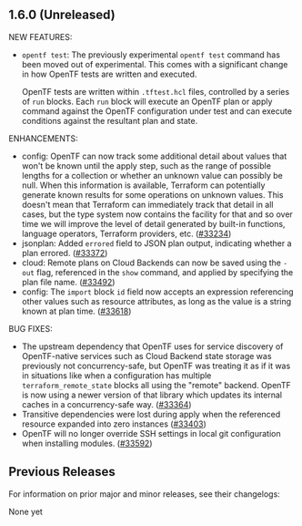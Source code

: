 ## 1.6.0 (Unreleased)

NEW FEATURES:
* `opentf test`: The previously experimental `opentf test` command has been moved out of experimental. This comes with a significant change in how OpenTF tests are written and executed.

    OpenTF tests are written within `.tftest.hcl` files, controlled by a series of `run` blocks. Each `run` block will execute an OpenTF plan or apply command against the OpenTF configuration under test and can execute conditions against the resultant plan and state.

ENHANCEMENTS:
* config: OpenTF can now track some additional detail about values that won't be known until the apply step, such as the range of possible lengths for a collection or whether an unknown value can possibly be null. When this information is available, Terraform can potentially generate known results for some operations on unknown values. This doesn't mean that Terraform can immediately track that detail in all cases, but the type system now contains the facility for that and so over time we will improve the level of detail generated by built-in functions, language operators, Terraform providers, etc. ([#33234](https://github.com/hashicorp/terraform/issues/33234))
* jsonplan: Added `errored` field to JSON plan output, indicating whether a plan errored. ([#33372](https://github.com/hashicorp/terraform/issues/33372))
* cloud: Remote plans on Cloud Backends can now be saved using the `-out` flag, referenced in the `show` command, and applied by specifying the plan file name. ([#33492](https://github.com/hashicorp/terraform/issues/33492))
* config: The `import` block `id` field now accepts an expression referencing other values such as resource attributes, as long as the value is a string known at plan time. ([#33618](https://github.com/hashicorp/terraform/issues/33618))


BUG FIXES:
* The upstream dependency that OpenTF uses for service discovery of OpenTF-native services such as Cloud Backend state storage was previously not concurrency-safe, but OpenTF was treating it as if it was in situations like when a configuration has multiple `terraform_remote_state` blocks all using the "remote" backend. OpenTF is now using a newer version of that library which updates its internal caches in a concurrency-safe way. ([#33364](https://github.com/hashicorp/terraform/issues/33364))
* Transitive dependencies were lost during apply when the referenced resource expanded into zero instances ([#33403](https://github.com/hashicorp/terraform/issues/33403))
* OpenTF will no longer override SSH settings in local git configuration when installing modules. ([#33592](https://github.com/hashicorp/terraform/issues/33592))

## Previous Releases

For information on prior major and minor releases, see their changelogs:

None yet
